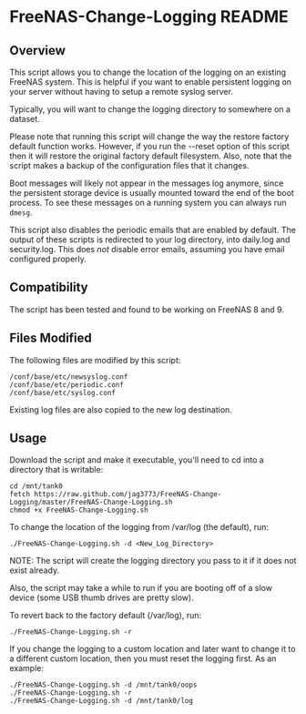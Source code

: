 FreeNAS-Change-Logging README
==========


Overview
----------

This script allows you to change the location of the logging on an existing
FreeNAS system.  This is helpful if you want to enable persistent logging on
your server without having to setup a remote syslog server.

Typically, you will want to change the logging directory to somewhere on a
dataset.

Please note that running this script will change the way the restore factory
default function works.  However, if you run the --reset option of this script
then it will restore the original factory default filesystem.  Also, note that
the script makes a backup of the configuration files that it changes.

Boot messages will likely not appear in the messages log anymore, since the
persistent storage device is usually mounted toward the end of the boot
process.  To see these messages on a running system you can always run `dmesg`.

This script also disables the periodic emails that are enabled by default.
The output of these scripts is redirected to your log directory, into
daily.log and security.log.  This does *not* disable error emails, assuming
you have email configured properly.


Compatibility
----------

The script has been tested and found to be working on FreeNAS 8 and 9.


Files Modified
----------

The following files are modified by this script:

    /conf/base/etc/newsyslog.conf
    /conf/base/etc/periodic.conf
    /conf/base/etc/syslog.conf

Existing log files are also copied to the new log destination.


Usage
----------

Download the script and make it executable, you'll need to cd into a directory
that is writable:

    cd /mnt/tank0
    fetch https://raw.github.com/jag3773/FreeNAS-Change-Logging/master/FreeNAS-Change-Logging.sh
    chmod +x FreeNAS-Change-Logging.sh

To change the location of the logging from /var/log (the default), run:

    ./FreeNAS-Change-Logging.sh -d <New_Log_Directory>

NOTE: The script will create the logging directory you pass to it if it does
not exist already.

Also, the script may take a while to run if you are booting off of a slow
device (some USB thumb drives are pretty slow).

To revert back to the factory default (/var/log), run:

    ./FreeNAS-Change-Logging.sh -r

If you change the logging to a custom location and later want to change it to
a different custom location, then you must reset the logging first.  As an
example:

    ./FreeNAS-Change-Logging.sh -d /mnt/tank0/oops
    ./FreeNAS-Change-Logging.sh -r
    ./FreeNAS-Change-Logging.sh -d /mnt/tank0/log

